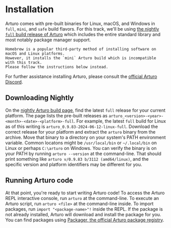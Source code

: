# Installation

Arturo comes with pre-built binaries for Linux, macOS, and Windows in `full`, `mini`, and `safe` build flavors.
For this track, we'll be using [the nightly `full` build release of Arturo][nightly] which includes the entire standard library and most notably package manager support.

~~~~exercism/warning
Homebrew is a popular third-party method of installing software on macOS and Linux platforms.
However, it installs the `mini` Arturo build which is incompatible with this track.
Please follow the instructions below instead.
~~~~

For further assistance installing Arturo, please consult the [official Arturo Discord][discord].

## Downloading Nightly

On the [nightly Arturo build page][nightly], find the latest `full` release for your current platform.
The page lists the pre-built releases as `arturo_<version>-<year>-<month>-<date>-<platform>-full`.
For example, the latest `full` build for Linux as of this writing is `arturo_0.9.83-2024-06-12-linux-full`.
Download the correct release for your platform and extract the `arturo` binary from the archive.
Move that binary to a directory on your system's PATH environment variable.
Common locatons might be `/usr/local/bin` or `~/.local/bin` on Linux or perhaps `C:\arturo` on Windows.
You can verify the binary is on your PATH by running `arturo --version` at the command-line.
That should print something like `arturo v/0.9.83 b/3112 (amd64/linux)`, and the specific version and platform identifiers may be different for you.

## Running Arturo code

At that point, you're ready to start writing Arturo code!
To access the Arturo REPL interactive console, run `arturo` at the command-line.
To execute an Arturo script, run `arturo <file>` at the command-line inside.
To import packages, run `import "<package-name>"!` inside the REPL.
If the package is not already installed, Arturo will download and install the package for you.
You can find packages using [Packager, the official Arturo package registry][packager].

[nightly]: https://github.com/arturo-lang/nightly/releases
[packager]: https://pkgr.art/
[discord]: https://discord.gg/YdVK2CB
